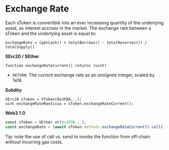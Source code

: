 # Exchange Rate

Each sToken is convertible into an ever increasing quantity of the underlying asset, as interest accrues in the market. The exchange rate between a sToken and the underlying asset is equal to:

```text
exchangeRate = (getCash() + totalBorrows() - totalReserves()) / totalSupply()
```

**SErc20 / SEther**

```text
function exchangeRateCurrent() returns (uint)
```

* `RETURN`: The current exchange rate as an unsigned integer, scaled by 1e18.

**Solidity**

```text
SErc20 sToken = SToken(0x3FDA...);
uint exchangeRateMantissa = sToken.exchangeRateCurrent();
```

**Web3 1.0**

```javascript
const sToken = SEther.at(0x3FDB...);
const exchangeRate = (await sToken.methods.exchangeRateCurrent().call()) / 1e18;
```

Tip: note the use of call vs. send to invoke the function from off-chain without incurring gas costs.

